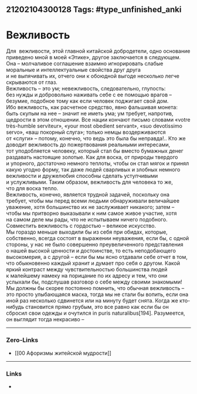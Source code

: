 21202104300128
Tags: #type_unfinished_anki 
---
# Вежливость

Для  вежливости, этой главной китайской добродетели, одно основание приведено мной в моей «Этике», другое заключается в следующем. Она – молчаливое соглашение взаимно игнорировать слабые моральные и интеллектуальные свойства друг друга и не выпячивать их, отчего они к обоюдной выгоде несколько легче скрываются от глаз.<br>Вежливость – это ум; невежливость, следовательно, глупость: без нужды и добровольно наживать себе с ее помощью врагов – безумие, подобное тому как если человек поджигает свой дом. Ибо вежливость, как расчетное средство, явно фальшивая монета: быть скупым на нее – значит не иметь ума; ум требует, напротив, щедрости в этом отношении. Все нации кончают письмо словами «votre très-humble serviteur», «your most obedient servant», «suo devotissimo servo», «ваш покорный слуга»; только немцы воздерживаются от «слуги» – потому, конечно, что ведь это была бы неправда!.. Кто же доводит вежливость до пожертвования реальными интересами, тот уподобляется человеку, который стал бы вместо бумажных денег раздавать настоящие золотые. Как для воска, от природы твердого и упорного, достаточно немного теплоты, чтобы он стал мягок и принял какую угодно форму, так даже людей сварливых и злобных немного вежливости и дружелюбия способны сделать уступчивыми и услужливыми. Таким образом, вежливость для человека то же, что для воска тепло.<br>Вежливость, конечно, является трудной задачей, поскольку она требует, чтобы мы перед всеми людьми обнаруживали величайшее уважение, хотя большинство их не заслуживает никакого; затем – чтобы мы притворно выказывали к ним самое живое участие, хотя на самом деле мы рады, что не испытываем ничего подобного. Совместить вежливость с гордостью – великое искусство.<br>Мы гораздо меньше выходили бы из себя при обидах, которые, собственно, всегда состоят в выражении неуважения, если бы, с одной стороны, у нас не было совершенно преувеличенного представления о нашей высокой ценности и достоинстве, то есть неподобающего высокомерия, а с другой – если бы мы ясно отдавали себе отчет в том, что обыкновенно каждый хранит и думает про себя о другом. Какой яркий контраст между чувствительностью большинства людей к малейшему намеку на порицание по их адресу и тем, что они услыхали бы, подслушав разговор о себе между своими знакомыми! Мы должны бы скорее постоянно помнить, что обычная вежливость – это просто улыбающаяся маска, тогда мы не стали бы вопить, если она иной раз несколько сдвинется или на минуту будет снята. Когда же кто-нибудь становится прямо грубым, это все равно как если бы он сбросил свои одежды и очутился in puris naturalibus[194]. Разумеется, он выглядит тогда некрасиво –

---
### Zero-Links
- [[00 Афоризмы житейской мудрости]]
---
### Links
-